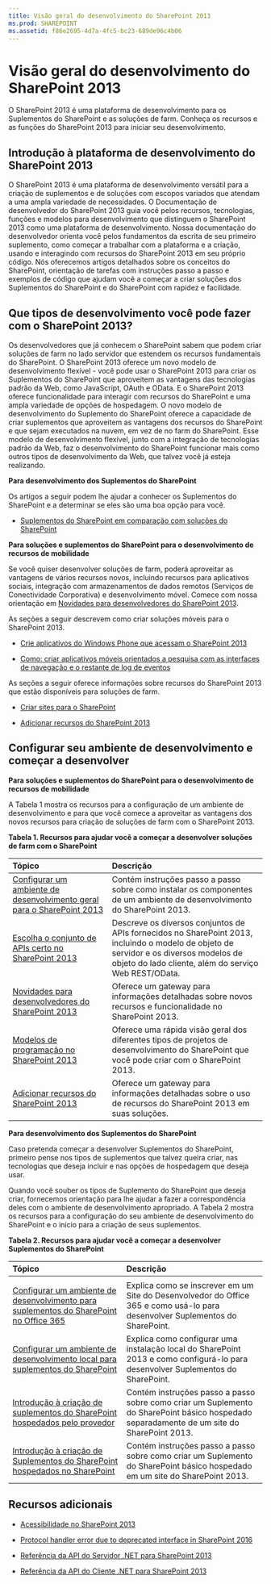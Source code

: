 ```yaml
---
title: Visão geral do desenvolvimento do SharePoint 2013
ms.prod: SHAREPOINT
ms.assetid: f86e2695-4d7a-4fc5-bc23-689de96c4b06
---
```



# Visão geral do desenvolvimento do SharePoint 2013
O SharePoint 2013 é uma plataforma de desenvolvimento para os Suplementos do SharePoint e as soluções de farm. Conheça os recursos e as funções do SharePoint 2013 para iniciar seu desenvolvimento.
## Introdução à plataforma de desenvolvimento do SharePoint 2013
<a name="bk_introduction"> </a>

O SharePoint 2013 é uma plataforma de desenvolvimento versátil para a criação de suplementos e de soluções com escopos variados que atendam a uma ampla variedade de necessidades. O Documentação de desenvolvedor do SharePoint 2013 guia você pelos recursos, tecnologias, funções e modelos para desenvolvimento que distinguem o SharePoint 2013 como uma plataforma de desenvolvimento. Nossa documentação do desenvolvedor orienta você pelos fundamentos da escrita de seu primeiro suplemento, como começar a trabalhar com a plataforma e a criação, usando e interagindo com recursos do SharePoint 2013 em seu próprio código. Nós oferecemos artigos detalhados sobre os conceitos do SharePoint, orientação de tarefas com instruções passo a passo e exemplos de código que ajudam você a começar a criar soluções dos Suplementos do SharePoint e do SharePoint com rapidez e facilidade.
  
    
    

## Que tipos de desenvolvimento você pode fazer com o SharePoint 2013?
<a name="bk_whatkinds"> </a>

Os desenvolvedores que já conhecem o SharePoint sabem que podem criar soluções de farm no lado servidor que estendem os recursos fundamentais do SharePoint. O SharePoint 2013 oferece um novo modelo de desenvolvimento flexível - você pode usar o SharePoint 2013 para criar os Suplementos do SharePoint que aproveitem as vantagens das tecnologias padrão da Web, como JavaScript, OAuth e OData. E o SharePoint 2013 oferece funcionalidade para interagir com recursos do SharePoint e uma ampla variedade de opções de hospedagem. O novo modelo de desenvolvimento do Suplemento do SharePoint oferece a capacidade de criar suplementos que aproveitem as vantagens dos recursos do SharePoint e que sejam executados na nuvem, em vez de no farm do SharePoint. Esse modelo de desenvolvimento flexível, junto com a integração de tecnologias padrão da Web, faz o desenvolvimento do SharePoint funcionar mais como outros tipos de desenvolvimento da Web, que talvez você já esteja realizando.
  
    
    
 **Para desenvolvimento dos Suplementos do SharePoint**
  
    
    
Os artigos a seguir podem lhe ajudar a conhecer os Suplementos do SharePoint e a determinar se eles são uma boa opção para você.
  
    
    

-  [Suplementos do SharePoint em comparação com soluções do SharePoint](sharepoint-add-ins-compared-with-sharepoint-solutions.md)
    
  
 **Para soluções e suplementos do SharePoint para o desenvolvimento de recursos de mobilidade**
  
    
    
Se você quiser desenvolver soluções de farm, poderá aproveitar as vantagens de vários recursos novos, incluindo recursos para aplicativos sociais, integração com armazenamentos de dados remotos (Serviços de Conectividade Corporativa) e desenvolvimento móvel. Comece com nossa orientação em  [Novidades para desenvolvedores do SharePoint 2013](what’s-new-for-developers-in-sharepoint-2013.md).
  
    
    
As seções a seguir descrevem como criar soluções móveis para o SharePoint 2013.
  
    
    

-  [Crie aplicativos do Windows Phone que acessam o SharePoint 2013](build-windows-phone-apps-that-access-sharepoint-2013.md)
    
  
-  [Como: criar aplicativos móveis orientados a pesquisa com as interfaces de navegação e o restante de log de eventos](how-to-build-search-driven-mobile-apps-with-the-navigation-and-event-logging-res.md)
    
  
As seções a seguir oferece informações sobre recursos do SharePoint 2013 que estão disponíveis para soluções de farm.
  
    
    

-  [Criar sites para o SharePoint](build-sites-for-sharepoint.md)
    
  
-  [Adicionar recursos do SharePoint 2013](add-sharepoint-2013-capabilities.md)
    
  

## Configurar seu ambiente de desenvolvimento e começar a desenvolver
<a name="bk_getstarted"> </a>

 **Para soluções e suplementos do SharePoint para o desenvolvimento de recursos de mobilidade**
  
    
    
A Tabela 1 mostra os recursos para a configuração de um ambiente de desenvolvimento e para que você comece a aproveitar as vantagens dos novos recursos para criação de soluções de farm com o SharePoint 2013.
  
    
    

  
    
    

**Tabela 1. Recursos para ajudar você a começar a desenvolver soluções de farm com o SharePoint**


|**Tópico**|**Descrição**|
|:-----|:-----|
| [Configurar um ambiente de desenvolvimento geral para o SharePoint 2013](set-up-a-general-development-environment-for-sharepoint-2013.md) <br/> |Contém instruções passo a passo sobre como instalar os componentes de um ambiente de desenvolvimento do SharePoint 2013.  <br/> |
| [Escolha o conjunto de APIs certo no SharePoint 2013](choose-the-right-api-set-in-sharepoint-2013.md) <br/> |Descreve os diversos conjuntos de APIs fornecidos no SharePoint 2013, incluindo o modelo de objeto de servidor e os diversos modelos de objeto do lado cliente, além do serviço Web REST/OData.  <br/> |
| [Novidades para desenvolvedores do SharePoint 2013](what’s-new-for-developers-in-sharepoint-2013.md) <br/> |Oferece um gateway para informações detalhadas sobre novos recursos e funcionalidade no SharePoint 2013.  <br/> |
| [Modelos de programação no SharePoint 2013](programming-models-in-sharepoint-2013.md) <br/> |Oferece uma rápida visão geral dos diferentes tipos de projetos de desenvolvimento do SharePoint que você pode criar com o SharePoint 2013.  <br/> |
| [Adicionar recursos do SharePoint 2013](add-sharepoint-2013-capabilities.md) <br/> |Oferece um gateway para informações detalhadas sobre o uso de recursos do SharePoint 2013 em suas soluções.  <br/> |
   
 **Para desenvolvimento dos Suplementos do SharePoint**
  
    
    
Caso pretenda começar a desenvolver Suplementos do SharePoint, primeiro pense nos tipos de suplementos que talvez queira criar, nas tecnologias que deseja incluir e nas opções de hospedagem que deseja usar.
  
    
    
Quando você souber os tipos de Suplemento do SharePoint que deseja criar, fornecemos orientação para lhe ajudar a fazer a correspondência deles com o ambiente de desenvolvimento apropriado. A Tabela 2 mostra os recursos para a configuração do seu ambiente de desenvolvimento do SharePoint e o início para a criação de seus suplementos.
  
    
    

**Tabela 2. Recursos para ajudar você a começar a desenvolver Suplementos do SharePoint**


|**Tópico**|**Descrição**|
|:-----|:-----|
|||
| [Configurar um ambiente de desenvolvimento para suplementos do SharePoint no Office 365](http://msdn.microsoft.com/library/b22ce52a-ae9e-4831-9b68-c9210af6dc54%28Office.15%29.aspx) <br/> |Explica como se inscrever em um Site do Desenvolvedor do Office 365 e como usá-lo para desenvolver Suplementos do SharePoint.  <br/> |
| [Configurar um ambiente de desenvolvimento local para suplementos do SharePoint](http://msdn.microsoft.com/library/b0878c12-27c9-4eea-ae3b-7e79e5a8838d%28Office.15%29.aspx) <br/> |Explica como configurar uma instalação local do SharePoint 2013 e como configurá-lo para desenvolver Suplementos do SharePoint.  <br/> |
| [Introdução à criação de suplementos do SharePoint hospedados pelo provedor](http://msdn.microsoft.com/library/3038dd73-41ee-436f-8c78-ef8e6869bf7b%28Office.15%29.aspx) <br/> |Contém instruções passo a passo sobre como criar um Suplemento do SharePoint básico hospedado separadamente de um site do SharePoint 2013.  <br/> |
| [Introdução à criação de Suplementos do SharePoint hospedados no SharePoint](http://msdn.microsoft.com/library/1b992485-6efe-4ea4-a18c-221689b0b66f%28Office.15%29.aspx) <br/> |Contém instruções passo a passo sobre como criar um Suplemento do SharePoint básico hospedado em um site do SharePoint 2013.  <br/> |
   

## Recursos adicionais
<a name="bk_additionalresources"> </a>


-  [Acessibilidade no SharePoint 2013](accessibility-in-sharepoint-2013.md)
    
  
-  [Protocol handler error due to deprecated interface in SharePoint 2016](protocol-handler-error-due-to-deprecated-interface-in-sharepoint-2016.md)
    
  
-  [Referência da API do Servidor .NET para SharePoint 2013](http://msdn.microsoft.com/library/fb8a82f1-9239-49ae-89f3-ce1385fb28b5%28Office.15%29.aspx)
    
  
-  [Referência da API do Cliente .NET para SharePoint 2013](http://msdn.microsoft.com/library/88e5e1b9-eab2-4f3b-a3f2-75c96b86f1f4%28Office.15%29.aspx)
    
  

  
    
    

